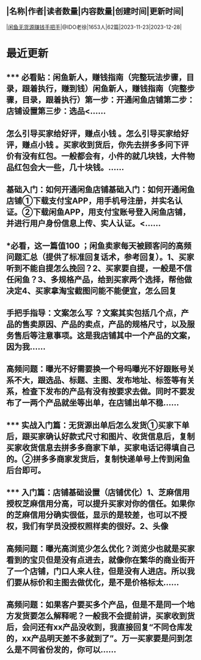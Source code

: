 |名称|作者|读者数量|内容数量|创建时间|更新时间|
---
|[闲鱼无货源赚钱手把手](https://xiaobot.net/p/xianyu?refer=0b133df9-27dc-423b-8101-639049001c13)|@IDO老徐|1653人|62篇|2023-11-23|2023-12-28|

# 最近更新
## *** 必看贴：闲鱼新人，赚钱指南（完整玩法步骤，目录，跟着执行，赚到钱）闲鱼新人，赚钱指南（完整步骤，目录，跟着执行）第一步：开通闲鱼店铺第二步：店铺设置第三步：选品<......
## 怎么引导买家给好评，赚点小钱 。怎么引导买家给好评，赚点小钱 。买家收到货后，你先去拼多多问下评价有没有红包。一般都会有，小件的就几块钱，大件物品红包会大一些，几十块钱。......
## 基础入门：如何开通闲鱼店铺基础入门：如何开通闲鱼店铺①下载支付宝APP，用手机号注册，并实名认证。②下载闲鱼APP，用支付宝账号登入闲鱼店铺，并进行用户身份信息上传、实人认证。<......
## *必看，这一篇值100 ；闲鱼卖家每天被顾客问的高频问题汇总（提供了标准回复话术，参考回复）。1、买家听到不能自提怎么挽回？2、买家要自提，一般是不信任闲鱼？3、多规格产品，给到买家两个选择，帮他做决定4、买家拿淘宝截图问能不能便宜，怎么回复
## 手把手指导：文案怎么写 ？文案其实包括几个点，产品的售卖原因、产品的卖点，产品的规格尺寸，以及服务售后等注意事项。这是我店铺其中一个产品的文案，因为我......
## 高频问题：曝光不好需要换一个号吗曝光不好跟账号关系不大，跟选品、标题、主图、发布地址、标签等有关系，检查下发布的产品有没有按要求去做。同时不要发布了一两个产品就坐等出单，在店铺出单不稳......
## *** 实战入门篇：无货源出单后怎么发货①买家下单后，跟买家确认好款式尺寸和图片、收货信息后，复制买家收货信息去拼多多商家下单，买家电话记得填自己的。②拼多多商家发货后，复制快递单号上传到闲鱼后台即可。
## *** 入门篇：店铺基础设置（店铺优化）1、芝麻信用授权芝麻信用分高，可以提升买家对你的信任。如果你的芝麻信用分确实很低，显示的是较差，也可以不授权，我们有学员没授权照样卖的很好。2、头像
## 高频问题：曝光高浏览少怎么优化？浏览少也就是买家看到的宝贝但是没有点进去，就像你在繁华的商业街开了一个店铺，门口人来人往，但是没有人进店。所以我们要从标价和主图去做优化，是不是价格标太......
## 高频问题：如果客户要买多个产品，但是不是同一个地方发货要怎么解释呢？一般我不会提前讲，买家收到货后，会问还有xx产品没收到，我直接回复“不同仓库发的，xx产品明天差不多就到了”。万一买家要是问到怎么是不同省份发的，你可以......

